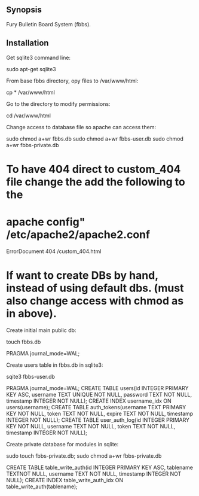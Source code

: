 ## Synopsis

Fury Bulletin Board System (fbbs).

## Installation

Get sqlite3 command line:

sudo apt-get sqlite3

From base fbbs directory, opy files to /var/www/html:

cp * /var/www/html

Go to the directory to modify permissions:

cd /var/www/html

Change access to database file so apache can access them:

sudo chmod a+wr fbbs.db
sudo chmod a+wr fbbs-user.db
sudo chmod a+wr fbbs-private.db

# To have 404 direct to custom_404 file change the add the following to the
# apache config"  /etc/apache2/apache2.conf

ErrorDocument 404 /custom_404.html



# If want to create DBs by hand, instead of using default dbs. (must also change access with chmod as in above).


Create initial main public db:

touch fbbs.db
> 
PRAGMA journal_mode=WAL;

Create users table in fbbs.db in sqlite3:

sqite3 fbbs-user.db
> 
PRAGMA journal_mode=WAL;
CREATE TABLE users(id INTEGER PRIMARY KEY ASC, username TEXT UNIQUE NOT NULL, password TEXT NOT NULL, timestamp INTEGER NOT NULL);
CREATE INDEX username_idx ON users(username);
CREATE TABLE auth_tokens(username TEXT PRIMARY KEY NOT NULL, token TEXT NOT NULL, expire TEXT NOT NULL, timestamp INTEGER NOT NULL);
CREATE TABLE user_auth_log(id INTEGER PRIMARY KEY NOT NULL, username TEXT NOT NULL, token TEXT NOT NULL, timestamp INTEGER NOT NULL);

Create private database for modules in sqlite:

sudo touch fbbs-private.db; sudo chmod a+wr fbbs-private.db
>
CREATE TABLE table_write_auth(id INTEGER PRIMARY KEY ASC, tablename TEXTNOT NULL, username TEXT NOT NULL, timestamp INTEGER NOT NULL);
CREATE INDEX table_write_auth_idx ON table_write_auth(tablename);
 


